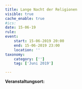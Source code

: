 ```yaml
---
title: Lange Nacht der Religionen
visible: true
cache_enable: true
#ics: 
date: 15-06-19
rule: 
event:
	start: 15-06-2019 20:00
	end: 15-06-2019 23:00
	location: ''
taxonomy:
	category: ['']
	tag: ['Juni 2019']

---
```




**Veranstaltungsort:** 

